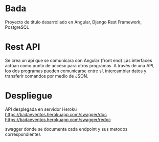 # Bada
Proyecto de titulo desarrollado en Angular, Django Rest Framework, PostgreSQL

# Rest API
Se crea un api que se comunicara con Angular (front end) Las interfaces actúan como punto de acceso para otros programas. 
A través de una API, los dos programas pueden comunicarse entre sí, intercambiar datos y transferir comandos por medio de JSON.

# Despliegue
API desplegada en servidor Heroku
https://badaeventos.herokuapp.com/swagger/doc
https://badaeventos.herokuapp.com/swagger/redoc

swagger donde se documenta cada endpoint y sus metodos correspondientes
